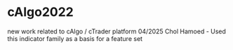 # cAlgo2022
new work related to cAlgo / cTrader platform
04/2025 Chol Hamoed - Used this indicator family as a basis for a feature set
